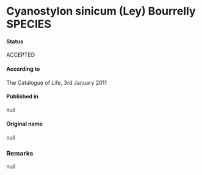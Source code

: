 # Cyanostylon sinicum (Ley) Bourrelly SPECIES

#### Status
ACCEPTED

#### According to
The Catalogue of Life, 3rd January 2011

#### Published in
null

#### Original name
null

### Remarks
null